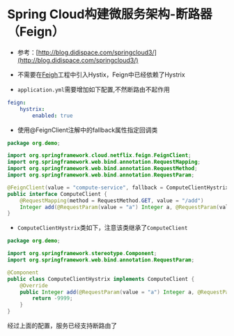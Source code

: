 # Spring Cloud构建微服务架构-断路器 （Feign）

- 参考：[http://blog.didispace.com/springcloud3/](http://blog.didispace.com/springcloud3/)

 
- 不需要在[Feigh](https://github.com/916812579/spring-cloud/tree/master/demo4)工程中引入Hystix，Feign中已经依赖了Hystrix
- `application.yml`需要增加如下配置,不然断路由不起作用
```yml
feign:
    hystrix:
        enabled: true
```
- 使用@FeignClient注解中的fallback属性指定回调类
```java
package org.demo;

import org.springframework.cloud.netflix.feign.FeignClient;
import org.springframework.web.bind.annotation.RequestMapping;
import org.springframework.web.bind.annotation.RequestMethod;
import org.springframework.web.bind.annotation.RequestParam;

@FeignClient(value = "compute-service", fallback = ComputeClientHystrix.class)
public interface ComputeClient {
	@RequestMapping(method = RequestMethod.GET, value = "/add")
	Integer add(@RequestParam(value = "a") Integer a, @RequestParam(value = "b") Integer b);
}
```
- `ComputeClientHystrix`类如下，注意该类继承了`ComputeClient`

```java
package org.demo;

import org.springframework.stereotype.Component;
import org.springframework.web.bind.annotation.RequestParam;

@Component
public class ComputeClientHystrix implements ComputeClient {
	@Override
	public Integer add(@RequestParam(value = "a") Integer a, @RequestParam(value = "b") Integer b) {
		return -9999;
	}
}
```

经过上面的配置，服务已经支持断路由了
